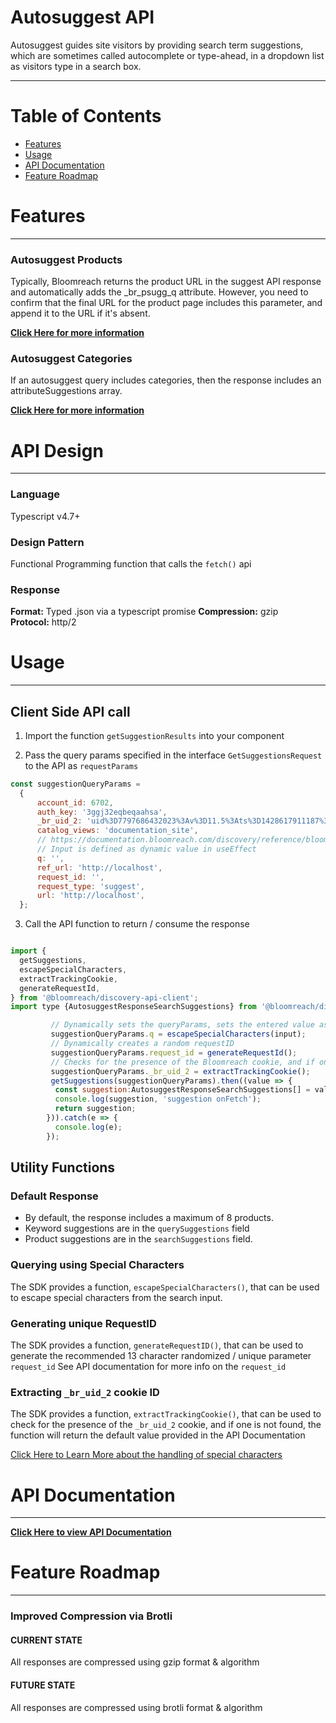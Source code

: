 # Autosuggest API
Autosuggest guides site visitors by providing search term suggestions, which are sometimes called autocomplete or type-ahead, in a dropdown list as visitors type in a search box.

---

# Table of Contents
- [Features](#features)
- [Usage](#usage)
- [API Documentation](#api-documentation)
- [Feature Roadmap](#feature-roadmap)


# Features

---
### Autosuggest Products

Typically, Bloomreach returns the product URL in the suggest API response and automatically adds the _br_psugg_q attribute. However, you need to confirm that the final URL for the product page includes this parameter, and append it to the URL if it's absent.

**[Click Here for more information](https://documentation.bloomreach.com/discovery/reference/autosuggest-products)**


### Autosuggest Categories
If an autosuggest query includes categories, then the response includes an attributeSuggestions array.



**[Click Here for more information](https://documentation.bloomreach.com/discovery/reference/autosuggest-categories)**

# API Design

---
### Language
Typescript v4.7+

### Design Pattern
Functional Programming function that calls the `fetch()` api

### Response
**Format:** Typed .json via a typescript promise
**Compression:** gzip <br>
**Protocol:** http/2



# Usage

---
## Client Side API call
1. Import the function `getSuggestionResults` into your component


2. Pass the query params specified in the interface `GetSuggestionsRequest` to the API as `requestParams`
```javascript
const suggestionQueryParams =
  {
      account_id: 6702,
      auth_key: '3ggj32eqbeqaahsa',
      _br_uid_2: 'uid%3D7797686432023%3Av%3D11.5%3Ats%3D1428617911187%3Ahc%3D55',
      catalog_views: 'documentation_site',
      // https://documentation.bloomreach.com/discovery/reference/bloomreach-search-and-merchandising-apis
      // Input is defined as dynamic value in useEffect
      q: '',
      ref_url: 'http://localhost',
      request_id: '',
      request_type: 'suggest',
      url: 'http://localhost',
  };
```

3. Call the API function to return / consume the response
```javascript

import {
  getSuggestions,
  escapeSpecialCharacters,
  extractTrackingCookie,
  generateRequestId,
} from '@bloomreach/discovery-api-client';
import type {AutosuggestResponseSearchSuggestions} from '@bloomreach/discovery-api-client';

         // Dynamically sets the queryParams, sets the entered value as lower case and escapes special character
         suggestionQueryParams.q = escapeSpecialCharacters(input);
         // Dynamically creates a random requestID
         suggestionQueryParams.request_id = generateRequestId();
         // Checks for the presence of the Bloomreach cookie, and if one is not found, will apply default
         suggestionQueryParams._br_uid_2 = extractTrackingCookie();
         getSuggestions(suggestionQueryParams).then((value => {
          const suggestion:AutosuggestResponseSearchSuggestions[] = value?.suggestionGroups?.[0]?.searchSuggestions;
          console.log(suggestion, 'suggestion onFetch');
          return suggestion;
        })).catch(e => {
          console.log(e);
        });
```
## Utility Functions

### Default Response

* By default, the response includes a maximum of 8 products. 
* Keyword suggestions are in the `querySuggestions` field 
* Product suggestions are in the `searchSuggestions` field.


### Querying using Special Characters
The SDK provides a function, `escapeSpecialCharacters()`, that can be used to escape special characters from the search input.

### Generating unique RequestID
The SDK provides a function, `generateRequestID()`, that can be used to generate the recommended 13 character randomized / unique parameter `request_id`
See API documentation for more info on the `request_id`


### Extracting `_br_uid_2` cookie ID
The SDK provides a function, `extractTrackingCookie()`, that can be used to check for the presence of the `_br_uid_2` cookie, and if one is not found, the function will return the default value provided in the API Documentation

[Click Here to Learn More about the handling of special characters](https://documentation.bloomreach.com/discovery/reference/bloomreach-search-and-merchandising-apis#sending-special-characters-in-q-parameter-in-the-api)
# API Documentation

---

**[Click Here to view API Documentation](https://documentation.bloomreach.com/discovery/reference/autosuggest-api)**

# Feature Roadmap

---

### Improved Compression via Brotli
#### **CURRENT STATE**

All responses are compressed using gzip format & algorithm

#### **FUTURE STATE**
All responses are compressed using brotli format & algorithm
